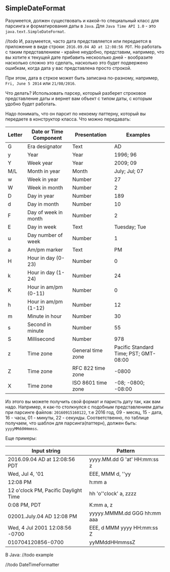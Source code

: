 ## SimpleDateFormat
Разумеется, должен существовать и какой-то специальный класс для парсинга и форматирования даты в `Java`.
Для `Java Time API 1.0` - это `java.text.SimpleDateFormat`.

//todo
И, разумеется, часто дата представляется или передается в приложение в виде строки:
`2016.09.04 AD at 12:08:56 PDT`.
Но работать с таким представлением - крайне неудобно, представим, например,
что вы хотите к текущей дате прибавить нескоолько дней - вообразите насколько сложно это сделать,
насколько это будет подвержено ошибкам, когда дата у вас представлена просто строкой.

При этом, дата в стркое может быть записана по-разному, например, `Fri, June 5 2014` или `21/08/2016`.

Что делать?
Использовать парсер, который разберет строковое представление даты и вернет вам объект с типом даты,
с которым удобно будет работать.


Надо понимать, что он парсит по некоему паттерну, который вы передаете в конструктор класса.
Что можно передавать:

Letter | Date or Time Component | Presentation       |  Examples
------ | ---------------------- | ------------------ | -------------------------------------
G      | Era designator         | Text               | AD
y      | Year                   | Year               | 1996; 96
Y      | Week year              | Year               | 2009; 09
M/L    | Month in year          | Month              | July; Jul; 07
w      | Week in year           | Number             | 27
W      | Week in month          | Number             | 2
D      | Day in year            | Number             | 189
d      | Day in month           | Number             | 10
F      | Day of week in month   | Number             | 2
E      | Day in week            | Text               | Tuesday; Tue
u      | Day number of week     | Number             | 1
a      | Am/pm marker           | Text               | PM
H      | Hour in day (0-23)     | Number             | 0
k      | Hour in day (1-24)     | Number             | 24
K      | Hour in am/pm (0-11)   | Number             | 0
h      | Hour in am/pm (1-12)   | Number             | 12
m      | Minute in hour         | Number             | 30
s      | Second in minute       | Number             | 55
S      | Millisecond            | Number             | 978
z      | Time zone              | General time zone  | Pacific Standard Time; PST; GMT-08:00
Z      | Time zone              | RFC 822 time zone  | -0800
X      | Time zone              | ISO 8601 time zone | -08; -0800; -08:00


Из этого вы можете получить свой формат и паристь дату так, как вам надо.
Например, я как-то столкнулся с подобным представлением даты при парсинге файлов:
`20160915160122`, т.е
2016 год, 09 - месяц, 15 - дата, 16 - часы, 01 - минуты, 22 - секунды.
Соответственно, по таблице получаем, что шаблон для парсинга(паттерн), должен быть:
`yyyyMMddHHmmss`.

Еще примеры:

Input string                        |    Pattern
------------------------------------|----------------------------------
2016.09.04 AD at 12:08:56 PDT       |    yyyy.MM.dd G 'at' HH:mm:ss z
Wed, Jul 4, '01                     |    EEE, MMM d, ''yy
12:08 PM                            |    h:mm a
12 o'clock PM, Pacific Daylight Time|    hh 'o''clock' a, zzzz
0:08 PM, PDT                        |    K:mm a, z
02001.July.04 AD 12:08 PM           |    yyyyy.MMMM.dd GGG hh:mm aaa
Wed, 4 Jul 2001 12:08:56 -0700      |    EEE, d MMM yyyy HH:mm:ss Z
010704120856-0700                   |    yyMMddHHmmssZ                 



В Java:
//todo example

//todo
DateTimeFormatter
